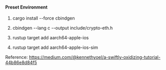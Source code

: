 #### Preset Environment

1. cargo install --force cbindgen

2. cbindgen --lang c --output include/crypto-eth.h

3. rustup target add aarch64-apple-ios

4. rustup target add aarch64-apple-ios-sim

Reference: https://medium.com/@kennethyoel/a-swiftly-oxidizing-tutorial-44b86e8d84f5